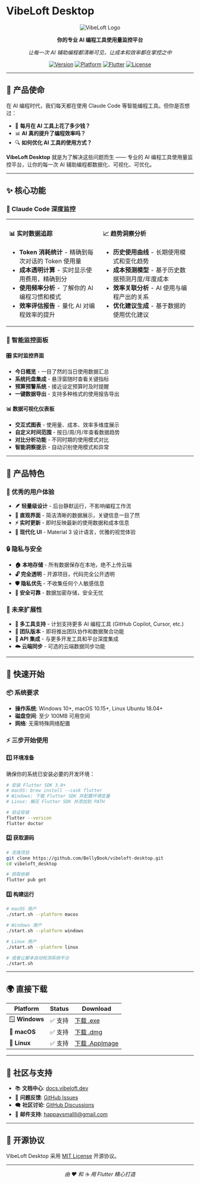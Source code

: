 # VibeLoft Desktop

<div align="center">

![VibeLoft Logo](https://via.placeholder.com/200x80/6366f1/ffffff?text=VibeLoft)

**你的专业 AI 编程工具使用量监控平台**

_让每一次 AI 辅助编程都清晰可见，让成本和效率都在掌控之中_

[![Version](https://img.shields.io/badge/version-1.0.0-blue.svg)](https://github.com/BellyBook/vibeloft-desktop)
[![Platform](https://img.shields.io/badge/platform-Windows%20%7C%20macOS%20%7C%20Linux-lightgrey.svg)](#支持平台)
[![Flutter](https://img.shields.io/badge/Flutter-3.0+-02569B.svg?logo=flutter)](https://flutter.dev)
[![License](https://img.shields.io/badge/license-MIT-green.svg)](LICENSE)

</div>

---

## 🎯 产品使命

在 AI 编程时代，我们每天都在使用 Claude Code 等智能编程工具。但你是否想过：

- 💸 **每月在 AI 工具上花了多少钱？**
- 📊 **AI 真的提升了编程效率吗？**
- 🔍 **如何优化 AI 工具的使用方式？**

**VibeLoft Desktop** 就是为了解决这些问题而生 —— 专业的 AI 编程工具使用量监控平台，让你的每一次 AI 辅助编程都数据化、可视化、可优化。

---

## ✨ 核心功能

### 🤖 Claude Code 深度监控

<table>
<tr>
<td width="50%">

#### 📊 实时数据追踪

- **Token 消耗统计** - 精确到每次对话的 Token 使用量
- **成本透明计算** - 实时显示使用费用，精确到分
- **使用频率分析** - 了解你的 AI 编程习惯和模式
- **效率评估报告** - 量化 AI 对编程效率的提升

</td>
<td width="50%">

#### 📈 趋势洞察分析

- **历史使用曲线** - 长期使用模式和变化趋势
- **成本预测模型** - 基于历史数据预测月度/年度成本
- **效率关联分析** - AI 使用与编程产出的关系
- **优化建议生成** - 基于数据的使用优化建议

</td>
</tr>
</table>

### 📱 智能监控面板

#### 🎛️ 实时监控界面

- **今日概览** - 一目了然的当日使用数据汇总
- **系统托盘集成** - 悬浮窗随时查看关键指标
- **预算预警系统** - 接近设定预算时及时提醒
- **一键数据导出** - 支持多种格式的使用报告导出

#### 📊 数据可视化仪表板

- **交互式图表** - 使用量、成本、效率多维度展示
- **自定义时间范围** - 按日/周/月/年查看数据趋势
- **对比分析功能** - 不同时期的使用模式对比
- **智能洞察提示** - 自动识别使用模式和异常

---

## 🌟 产品特色

### 🎨 优秀的用户体验

- **🪶 轻量级设计** - 后台静默运行，不影响编程工作流
- **🎯 直观界面** - 简洁清晰的数据展示，关键信息一目了然
- **⚡ 实时更新** - 即时反映最新的使用数据和成本信息
- **🎨 现代化 UI** - Material 3 设计语言，优雅的视觉体验

### 🔒 隐私与安全

- **🏠 本地存储** - 所有数据保存在本地，绝不上传云端
- **🔓 完全透明** - 开源项目，代码完全公开透明
- **🛡️ 隐私优先** - 不收集任何个人敏感信息
- **🔐 安全可靠** - 数据加密存储，安全无忧

### 🌱 未来扩展性

- **🔌 多工具支持** - 计划支持更多 AI 编程工具 (GitHub Copilot, Cursor, etc.)
- **👥 团队版本** - 即将推出团队协作和数据聚合功能
- **🔗 API 集成** - 与更多开发工具和平台深度集成
- **☁️ 云端同步** - 可选的云端数据同步功能

---

## 🚀 快速开始

### 📦 系统要求

- **操作系统**: Windows 10+, macOS 10.15+, Linux Ubuntu 18.04+
- **磁盘空间**: 至少 100MB 可用空间
- **网络**: 无需特殊网络配置

### ⚡ 三步开始使用

#### 1️⃣ 环境准备

确保你的系统已安装必要的开发环境：

```bash
# 安装 Flutter SDK 3.0+
# macOS: brew install --cask flutter
# Windows: 下载 Flutter SDK 并配置环境变量
# Linux: 解压 Flutter SDK 并添加到 PATH

# 验证安装
flutter --version
flutter doctor
```

#### 2️⃣ 获取源码

```bash
# 克隆项目
git clone https://github.com/BellyBook/vibeloft-desktop.git
cd vibeloft_desktop

# 获取依赖
flutter pub get
```

#### 3️⃣ 构建运行

```bash
# macOS 用户
./start.sh --platform macos

# Windows 用户
./start.sh --platform windows

# Linux 用户
./start.sh --platform linux

# 或者让脚本自动检测系统平台
./start.sh
```

---

## 🌍 直接下载

<div align="center">

| Platform       | Status  | Download                                              |
| -------------- | ------- | ----------------------------------------------------- |
| 🪟 **Windows** | ✅ 支持 | [下载 .exe](https://releases.vibeloft.dev/windows)    |
| 🍎 **macOS**   | ✅ 支持 | [下载 .dmg](https://releases.vibeloft.dev/macos)      |
| 🐧 **Linux**   | ✅ 支持 | [下载 .AppImage](https://releases.vibeloft.dev/linux) |

</div>

---

## 🤝 社区与支持

- 📚 **文档中心**: [docs.vibeloft.dev](https://docs.vibeloft.dev)
- 💬 **问题反馈**: [GitHub Issues](https://github.com/BellyBook/vibeloft-desktop/issues)
- 🗨️ **社区讨论**: [GitHub Discussions](https://github.com/BellyBook/vibeloft-desktop/discussions)
- 📧 **邮件支持**: happaysmallli@gmail.com

---

## 📄 开源协议

VibeLoft Desktop 采用 [MIT License](LICENSE) 开源协议。

---

<div align="center">

_由 ❤️ 和 ☕ 用 Flutter 精心打造_

</div>
